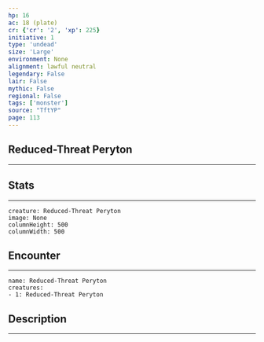 ```yaml
---
hp: 16
ac: 18 (plate)
cr: {'cr': '2', 'xp': 225}
initiative: 1
type: 'undead'    
size: 'Large'
environment: None
alignment: lawful neutral
legendary: False
lair: False
mythic: False
regional: False
tags: ['monster']
source: "TftYP"
page: 113
---
```


## Reduced-Threat Peryton
---



## Stats
---

```statblock
creature: Reduced-Threat Peryton
image: None
columnHeight: 500
columnWidth: 500
```

## Encounter
---

```encounter-table
name: Reduced-Threat Peryton
creatures:
- 1: Reduced-Threat Peryton
```

## Description
---




